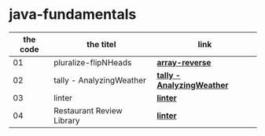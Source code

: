 # java-fundamentals

|  the code |  the titel |link |                                                                                                        
|-----------|------------|-----------------------------------------------------------------------------------------------------------------|
|01         | pluralize-flipNHeads| **[array-reverse](https://github.com/WaelAlQawasmi/java-fundamentals/tree/main/basiclibrary/lab3/app/src)**|
02            | tally -  AnalyzingWeather | **[tally -  AnalyzingWeather](https://github.com/WaelAlQawasmi/java-fundamentals/tree/main/basiclibrary/lab3/app/src)**|
03           | linter| **[linter](https://github.com/WaelAlQawasmi/java-fundamentals/tree/main/linter/app/src)**|
04          | Restaurant  Review Library| **[linter](https://github.com/WaelAlQawasmi/java-fundamentals/tree/main/inheritance/app/src)**|

